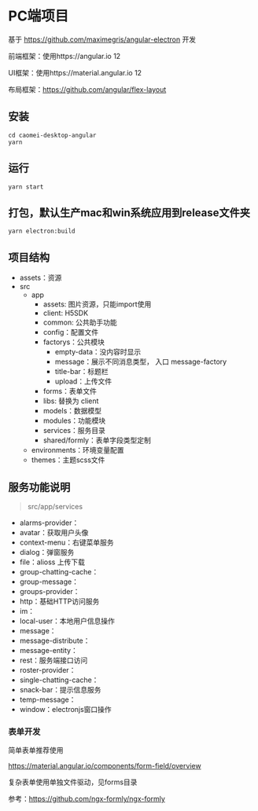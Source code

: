 # PC端项目

基于 https://github.com/maximegris/angular-electron 开发

前端框架：使用https://angular.io 12

UI框架：使用https://material.angular.io 12

布局框架：https://github.com/angular/flex-layout

## 安装

```shell
cd caomei-desktop-angular
yarn
```

## 运行
```shell
yarn start
```

## 打包，默认生产mac和win系统应用到release文件夹
```shell
yarn electron:build
```

## 项目结构

- assets：资源
- src
  - app
    - assets: 图片资源，只能import使用
    - client: H5SDK
    - common: 公共助手功能
    - config：配置文件
    - factorys：公共模块
      - empty-data：没内容时显示
      - message：展示不同消息类型， 入口 message-factory
      - title-bar：标题栏
      - upload：上传文件
    - forms：表单文件
    - libs: 替换为 client
    - models：数据模型
    - modules：功能模块
    - services：服务目录
    - shared/formly：表单字段类型定制
  - environments：环境变量配置
  - themes：主题scss文件

## 服务功能说明
> src/app/services

- alarms-provider：
- avatar：获取用户头像
- context-menu：右键菜单服务
- dialog：弹窗服务
- file：alioss 上传下载
- group-chatting-cache：
- group-message：
- groups-provider：
- http：基础HTTP访问服务
- im：
- local-user：本地用户信息操作
- message：
- message-distribute：
- message-entity：
- rest：服务端接口访问
- roster-provider：
- single-chatting-cache：
- snack-bar：提示信息服务
- temp-message：
- window：electronjs窗口操作

### 表单开发

简单表单推荐使用

https://material.angular.io/components/form-field/overview

复杂表单使用单独文件驱动，见forms目录

参考：https://github.com/ngx-formly/ngx-formly

